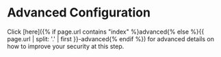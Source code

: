 # Advanced Configuration
Click
[here]({% if page.url contains "index" %}advanced{% else %}{{ page.url | split: '.' | first  }}-advanced{% endif %})
for advanced details on how to improve your security at this step.
